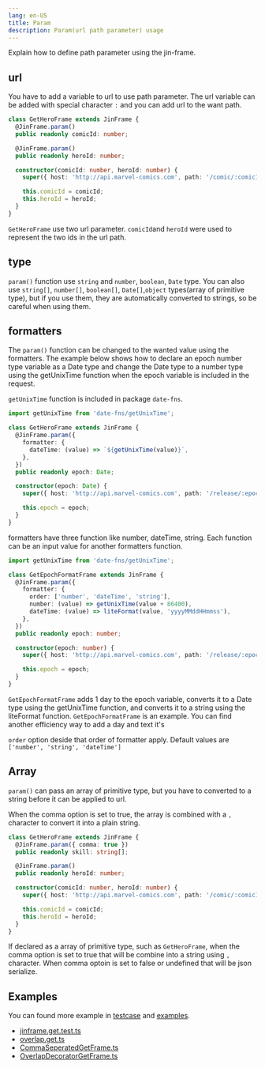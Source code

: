 ```yaml
---
lang: en-US
title: Param
description: Param(url path parameter) usage
---
```


Explain how to define path parameter using the jin-frame.

## url

You have to add a variable to url to use path parameter. The url variable can be added with special character `:` and you can add url to the want path.

```ts
class GetHeroFrame extends JinFrame {
  @JinFrame.param()
  public readonly comicId: number;

  @JinFrame.param()
  public readonly heroId: number;

  constructor(comicId: number, heroId: number) {
    super({ host: 'http://api.marvel-comics.com', path: '/comic/:comicId/hero/:heroId', method: 'POST' });

    this.comicId = comicId;
    this.heroId = heroId;
  }
}
```

`GetHeroFrame` use two url parameter. `comicId`and `heroId` were used to represent the two ids in the url path.

## type

`param()` function use `string` and `number`, `boolean`, `Date` type. You can also use `string[]`, `number[]`, `boolean[]`, `Date[]`,`object` types(array of primitive type), but if you use them, they are automatically converted to strings, so be careful when using them.

## formatters

The `param()` function can be changed to the wanted value using the formatters. The example below shows how to declare an epoch number type variable as a Date type and change the Date type to a number type using the getUnixTime function when the epoch variable is included in the request.

`getUnixTime` function is included in package `date-fns`.

```ts
import getUnixTime from 'date-fns/getUnixTime';

class GetHeroFrame extends JinFrame {
  @JinFrame.param({
    formatter: {
      dateTime: (value) => `${getUnixTime(value)}`,
    },
  })
  public readonly epoch: Date;

  constructor(epoch: Date) {
    super({ host: 'http://api.marvel-comics.com', path: '/release/:epoch', method: 'POST' });

    this.epoch = epoch;
  }
}
```

formatters have three function like number, dateTime, string. Each function can be an input value for another formatters function.

```ts
import getUnixTime from 'date-fns/getUnixTime';

class GetEpochFormatFrame extends JinFrame {
  @JinFrame.param({
    formatter: {
      order: ['number', 'dateTime', 'string'],
      number: (value) => getUnixTime(value + 86400),
      dateTime: (value) => liteFormat(value, 'yyyyMMddHHmmss'),
    },
  })
  public readonly epoch: number;

  constructor(epoch: number) {
    super({ host: 'http://api.marvel-comics.com', path: '/release/:epoch', method: 'POST' });

    this.epoch = epoch;
  }
}
```

`GetEpochFormatFrame` adds 1 day to the epoch variable, converts it to a Date type using the getUnixTime function, and converts it to a string using the liteFormat function. `GetEpochFormatFrame` is an example. You can find another efficiency way to add a day and text it's

`order` option deside that order of formatter apply. Default values are `['number', 'string', 'dateTime']`

## Array

`param()` can pass an array of primitive type, but you have to converted to a string before it can be applied to url.

When the comma option is set to true, the array is combined with a `,` character to convert it into a plain string.

```ts
class GetHeroFrame extends JinFrame {
  @JinFrame.param({ comma: true })
  public readonly skill: string[];

  @JinFrame.param()
  public readonly heroId: number;

  constructor(comicId: number, heroId: number) {
    super({ host: 'http://api.marvel-comics.com', path: '/comic/:comicId/hero/:heroId', method: 'POST' });

    this.comicId = comicId;
    this.heroId = heroId;
  }
}
```

If declared as a array of primitive type, such as `GetHeroFrame`, when the comma option is set to true that will be combine into a string using `,` character. When comma optoin is set to false or undefined that will be json serialize.

## Examples

You can found more example in [testcase](https://github.com/imjuni/jin-frame/blob/master/src/__tests__) and [examples](https://github.com/imjuni/jin-frame/blob/master/examples).

- [jinframe.get.test.ts](https://github.com/imjuni/jin-frame/blob/master/src/__tests__/jinframe.get.test.ts)
- [overlap.get.ts](https://github.com/imjuni/jin-frame/blob/master/src/__tests__/overlap.get.ts)
- [CommaSeperatedGetFrame.ts](https://github.com/imjuni/jin-frame/blob/master/examples/CommaSeperatedGetFrame.ts)
- [OverlapDecoratorGetFrame.ts](https://github.com/imjuni/jin-frame/blob/master/examples/OverlapDecoratorGetFrame.ts)
